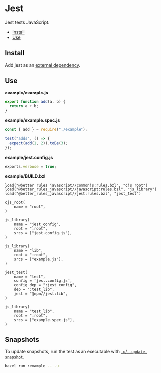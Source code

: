 # Jest

Jest tests JavaScript.

<!-- START doctoc generated TOC please keep comment here to allow auto update -->
<!-- DON'T EDIT THIS SECTION, INSTEAD RE-RUN doctoc TO UPDATE -->

- [Install](#install)
- [Use](#use)

<!-- END doctoc generated TOC please keep comment here to allow auto update -->

## Install

Add jest as an [external dependency](#external_dependencies).

## Use

**example/example.js**

```js
export function add(a, b) {
  return a + b;
}
```

**example/example.spec.js**

```js
const { add } = require("./example");

test("adds", () => {
  expect(add(1, 2)).toBe(3);
});
```

**example/jest.config.js**

```js
exports.verbose = true;
```

**example/BUILD.bzl**

```bzl
load("@better_rules_javascript//commonjs:rules.bzl", "cjs_root")
load("@better_rules_javascript//javascript:rules.bzl", "js_library")
load("@better_rules_javascript//jest:rules.bzl", "jest_test")

cjs_root(
    name = "root",
)

js_library(
    name = "jest_config",
    root = ":root",
    srcs = ["jest.config.js"],
)

js_library(
    name = "lib",
    root = ":root",
    srcs = ["example.js"],
)

jest_test(
    name = "test",
    config = "jest.config.js",
    config_dep = ":jest_config",
    dep = ":test_lib",
    jest = "@npm//jest:lib",
)

js_library(
    name = "test_lib",
    root = ":root",
    srcs = ["example.spec.js"],
)
```

## Snapshots

To update snapshots, run the test as an executable with
[`-u`/`--update-snapshot`](https://jestjs.io/docs/cli#--updatesnapshot).

```sh
bazel run :example -- -u
```
